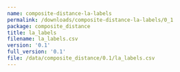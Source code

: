 ```yaml
---
name: composite-distance-la-labels
permalink: /downloads/composite-distance-la-labels/0_1
package: composite_distance
title: la_labels
filename: la_labels.csv
version: '0.1'
full_version: '0.1'
file: /data/composite_distance/0.1/la_labels.csv
---
```

